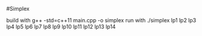 #Simplex

build with g++ -std=c++11 main.cpp -o simplex
run with 
./simplex lp1 lp2 lp3 lp4 lp5 lp6 lp7 lp8 lp9 lp10 lp11 lp12 lp13 lp14